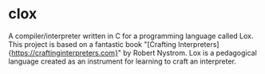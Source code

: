# clox
A compiler/interpreter written in C for a programming language called Lox. This project is based on a fantastic book "[Crafting Interpreters]{https://craftinginterpreters.com}" by Robert Nystrom. Lox is a pedagogical language created as an instrument for learning to craft an interpreter. 
